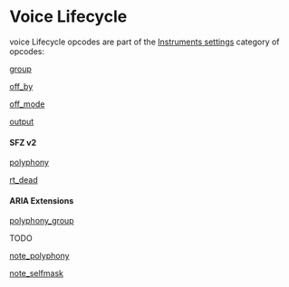 ---
---
# Voice Lifecycle

voice Lifecycle opcodes are part of the [Instruments settings](/categories/instrument_settings)
category of opcodes:

[group](/opcodes/group)

[off_by](/opcodes/off_by)

[off_mode](/opcodes/off_mode)

[output](/opcodes/output)

#### SFZ v2

[polyphony](/opcodes/polyphony)

[rt_dead](/opcodes/rt_dead)

#### ARIA Extensions

[polyphony_group](/opcodes/polyphony_group)

TODO

[note_polyphony](/opcodes/note_polyphony)

[note_selfmask](/opcodes/note_selfmask)
